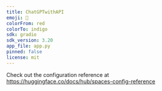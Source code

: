 ```yaml
---
title: ChatGPTwithAPI
emoji: 🚀
colorFrom: red
colorTo: indigo
sdk: gradio
sdk_version: 3.20
app_file: app.py
pinned: false
license: mit
---
```


Check out the configuration reference at https://huggingface.co/docs/hub/spaces-config-reference
